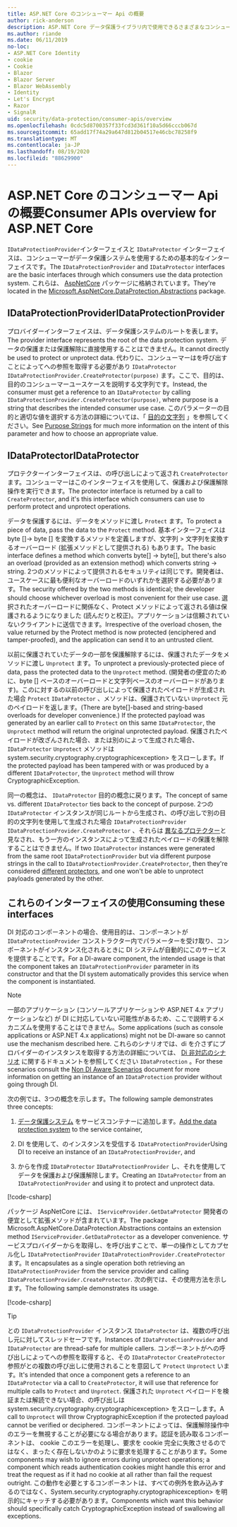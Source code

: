 ```yaml
---
title: ASP.NET Core のコンシューマー Api の概要
author: rick-anderson
description: ASP.NET Core データ保護ライブラリ内で使用できるさまざまなコンシューマー Api の簡単な概要を説明します。
ms.author: riande
ms.date: 06/11/2019
no-loc:
- ASP.NET Core Identity
- cookie
- Cookie
- Blazor
- Blazor Server
- Blazor WebAssembly
- Identity
- Let's Encrypt
- Razor
- SignalR
uid: security/data-protection/consumer-apis/overview
ms.openlocfilehash: 0cdc5d8700357f33fcd3d361f10a5d66cccb067d
ms.sourcegitcommit: 65add17f74a29a647d812b04517e46cbc78258f9
ms.translationtype: MT
ms.contentlocale: ja-JP
ms.lasthandoff: 08/19/2020
ms.locfileid: "88629900"
---
```

# <a name="consumer-apis-overview-for-aspnet-core"></a><span data-ttu-id="242a9-103">ASP.NET Core のコンシューマー Api の概要</span><span class="sxs-lookup"><span data-stu-id="242a9-103">Consumer APIs overview for ASP.NET Core</span></span>

<span data-ttu-id="242a9-104">`IDataProtectionProvider`インターフェイスと `IDataProtector` インターフェイスは、コンシューマーがデータ保護システムを使用するための基本的なインターフェイスです。</span><span class="sxs-lookup"><span data-stu-id="242a9-104">The `IDataProtectionProvider` and `IDataProtector` interfaces are the basic interfaces through which consumers use the data protection system.</span></span> <span data-ttu-id="242a9-105">これらは、 [AspNetCore](https://www.nuget.org/packages/Microsoft.AspNetCore.DataProtection.Abstractions/) パッケージに格納されています。</span><span class="sxs-lookup"><span data-stu-id="242a9-105">They're located in the [Microsoft.AspNetCore.DataProtection.Abstractions](https://www.nuget.org/packages/Microsoft.AspNetCore.DataProtection.Abstractions/) package.</span></span>

## <a name="idataprotectionprovider"></a><span data-ttu-id="242a9-106">IDataProtectionProvider</span><span class="sxs-lookup"><span data-stu-id="242a9-106">IDataProtectionProvider</span></span>

<span data-ttu-id="242a9-107">プロバイダーインターフェイスは、データ保護システムのルートを表します。</span><span class="sxs-lookup"><span data-stu-id="242a9-107">The provider interface represents the root of the data protection system.</span></span> <span data-ttu-id="242a9-108">データの保護または保護解除に直接使用することはできません。</span><span class="sxs-lookup"><span data-stu-id="242a9-108">It cannot directly be used to protect or unprotect data.</span></span> <span data-ttu-id="242a9-109">代わりに、コンシューマーはを呼び出すことによってへの参照を取得する必要があり `IDataProtector` `IDataProtectionProvider.CreateProtector(purpose)` ます。ここで、目的は、目的のコンシューマーユースケースを説明する文字列です。</span><span class="sxs-lookup"><span data-stu-id="242a9-109">Instead, the consumer must get a reference to an `IDataProtector` by calling `IDataProtectionProvider.CreateProtector(purpose)`, where purpose is a string that describes the intended consumer use case.</span></span> <span data-ttu-id="242a9-110">このパラメーターの目的と適切な値を選択する方法の詳細については、「 [目的の文字列](xref:security/data-protection/consumer-apis/purpose-strings) 」を参照してください。</span><span class="sxs-lookup"><span data-stu-id="242a9-110">See [Purpose Strings](xref:security/data-protection/consumer-apis/purpose-strings) for much more information on the intent of this parameter and how to choose an appropriate value.</span></span>

## <a name="idataprotector"></a><span data-ttu-id="242a9-111">IDataProtector</span><span class="sxs-lookup"><span data-stu-id="242a9-111">IDataProtector</span></span>

<span data-ttu-id="242a9-112">プロテクターインターフェイスは、の呼び出しによって返され `CreateProtector` ます。コンシューマーはこのインターフェイスを使用して、保護および保護解除操作を実行できます。</span><span class="sxs-lookup"><span data-stu-id="242a9-112">The protector interface is returned by a call to `CreateProtector`, and it's this interface which consumers can use to perform protect and unprotect operations.</span></span>

<span data-ttu-id="242a9-113">データを保護するには、データをメソッドに渡し `Protect` ます。</span><span class="sxs-lookup"><span data-stu-id="242a9-113">To protect a piece of data, pass the data to the `Protect` method.</span></span> <span data-ttu-id="242a9-114">基本インターフェイスは byte []-> byte [] を変換するメソッドを定義しますが、文字列 > 文字列を変換するオーバーロード (拡張メソッドとして提供される) もあります。</span><span class="sxs-lookup"><span data-stu-id="242a9-114">The basic interface defines a method which converts byte[] -> byte[], but there's also an overload (provided as an extension method) which converts string -> string.</span></span> <span data-ttu-id="242a9-115">2つのメソッドによって提供されるセキュリティは同じです。開発者は、ユースケースに最も便利なオーバーロードのいずれかを選択する必要があります。</span><span class="sxs-lookup"><span data-stu-id="242a9-115">The security offered by the two methods is identical; the developer should choose whichever overload is most convenient for their use case.</span></span> <span data-ttu-id="242a9-116">選択されたオーバーロードに関係なく、Protect メソッドによって返される値は保護されるようになりました (読んだりと校正)。アプリケーションは信頼されていないクライアントに送信できます。</span><span class="sxs-lookup"><span data-stu-id="242a9-116">Irrespective of the overload chosen, the value returned by the Protect method is now protected (enciphered and tamper-proofed), and the application can send it to an untrusted client.</span></span>

<span data-ttu-id="242a9-117">以前に保護されていたデータの一部を保護解除するには、保護されたデータをメソッドに渡し `Unprotect` ます。</span><span class="sxs-lookup"><span data-stu-id="242a9-117">To unprotect a previously-protected piece of data, pass the protected data to the `Unprotect` method.</span></span> <span data-ttu-id="242a9-118">(開発者の便宜のために、byte [] ベースのオーバーロードと文字列ベースのオーバーロードがあります)。このに対するの以前の呼び出しによって保護されたペイロードが生成された場合 `Protect` `IDataProtector` 、メソッドは、保護されていない `Unprotect` 元のペイロードを返します。</span><span class="sxs-lookup"><span data-stu-id="242a9-118">(There are byte[]-based and string-based overloads for developer convenience.) If the protected payload was generated by an earlier call to `Protect` on this same `IDataProtector`, the `Unprotect` method will return the original unprotected payload.</span></span> <span data-ttu-id="242a9-119">保護されたペイロードが改ざんされた場合、または別のによって生成された場合、 `IDataProtector` `Unprotect` メソッドは system.security.cryptography.cryptographicexception> をスローします。</span><span class="sxs-lookup"><span data-stu-id="242a9-119">If the protected payload has been tampered with or was produced by a different `IDataProtector`, the `Unprotect` method will throw CryptographicException.</span></span>

<span data-ttu-id="242a9-120">同一の概念は、 `IDataProtector` 目的の概念に戻ります。</span><span class="sxs-lookup"><span data-stu-id="242a9-120">The concept of same vs. different `IDataProtector` ties back to the concept of purpose.</span></span> <span data-ttu-id="242a9-121">2つの `IDataProtector` インスタンスが同じルートから生成され、の呼び出しで別の目的の文字列を使用して生成された場合 `IDataProtectionProvider` `IDataProtectionProvider.CreateProtector` 、それらは [異なるプロテクター](xref:security/data-protection/consumer-apis/purpose-strings)と見なされ、もう一方のインスタンスによって生成されたペイロードの保護を解除することはできません。</span><span class="sxs-lookup"><span data-stu-id="242a9-121">If two `IDataProtector` instances were generated from the same root `IDataProtectionProvider` but via different purpose strings in the call to `IDataProtectionProvider.CreateProtector`, then they're considered [different protectors](xref:security/data-protection/consumer-apis/purpose-strings), and one won't be able to unprotect payloads generated by the other.</span></span>

## <a name="consuming-these-interfaces"></a><span data-ttu-id="242a9-122">これらのインターフェイスの使用</span><span class="sxs-lookup"><span data-stu-id="242a9-122">Consuming these interfaces</span></span>

<span data-ttu-id="242a9-123">DI 対応のコンポーネントの場合、使用目的は、コンポーネントが `IDataProtectionProvider` コンストラクター内でパラメーターを受け取り、コンポーネントがインスタンス化されるときに DI システムが自動的にこのサービスを提供することです。</span><span class="sxs-lookup"><span data-stu-id="242a9-123">For a DI-aware component, the intended usage is that the component takes an `IDataProtectionProvider` parameter in its constructor and that the DI system automatically provides this service when the component is instantiated.</span></span>

> [!NOTE]
> <span data-ttu-id="242a9-124">一部のアプリケーション (コンソールアプリケーションや ASP.NET 4.x アプリケーションなど) が DI に対応していない可能性があるため、ここで説明するメカニズムを使用することはできません。</span><span class="sxs-lookup"><span data-stu-id="242a9-124">Some applications (such as console applications or ASP.NET 4.x applications) might not be DI-aware so cannot use the mechanism described here.</span></span> <span data-ttu-id="242a9-125">これらのシナリオでは、di を介さずにプロバイダーのインスタンスを取得する方法の詳細については、 [Di 非対応のシナリオ](xref:security/data-protection/configuration/non-di-scenarios) に関するドキュメントを参照してください `IDataProtection` 。</span><span class="sxs-lookup"><span data-stu-id="242a9-125">For these scenarios consult the [Non DI Aware Scenarios](xref:security/data-protection/configuration/non-di-scenarios) document for more information on getting an instance of an `IDataProtection` provider without going through DI.</span></span>

<span data-ttu-id="242a9-126">次の例では、3つの概念を示します。</span><span class="sxs-lookup"><span data-stu-id="242a9-126">The following sample demonstrates three concepts:</span></span>

1. <span data-ttu-id="242a9-127">[データ保護システム](xref:security/data-protection/configuration/overview) をサービスコンテナーに追加します。</span><span class="sxs-lookup"><span data-stu-id="242a9-127">[Add the data protection system](xref:security/data-protection/configuration/overview) to the service container,</span></span>

2. <span data-ttu-id="242a9-128">DI を使用して、のインスタンスを受信する `IDataProtectionProvider`</span><span class="sxs-lookup"><span data-stu-id="242a9-128">Using DI to receive an instance of an `IDataProtectionProvider`, and</span></span>

3. <span data-ttu-id="242a9-129">からを作成 `IDataProtector` `IDataProtectionProvider` し、それを使用してデータを保護および保護解除します。</span><span class="sxs-lookup"><span data-stu-id="242a9-129">Creating an `IDataProtector` from an `IDataProtectionProvider` and using it to protect and unprotect data.</span></span>

[!code-csharp[](../using-data-protection/samples/protectunprotect.cs?highlight=26,34,35,36,37,38,39,40)]

<span data-ttu-id="242a9-130">パッケージ AspNetCore には、 `IServiceProvider.GetDataProtector` 開発者の便宜として拡張メソッドが含まれています。</span><span class="sxs-lookup"><span data-stu-id="242a9-130">The package Microsoft.AspNetCore.DataProtection.Abstractions contains an extension method `IServiceProvider.GetDataProtector` as a developer convenience.</span></span> <span data-ttu-id="242a9-131">サービスプロバイダーからを取得し、を呼び出すことで、単一の操作としてカプセル化し `IDataProtectionProvider` `IDataProtectionProvider.CreateProtector` ます。</span><span class="sxs-lookup"><span data-stu-id="242a9-131">It encapsulates as a single operation both retrieving an `IDataProtectionProvider` from the service provider and calling `IDataProtectionProvider.CreateProtector`.</span></span> <span data-ttu-id="242a9-132">次の例では、その使用方法を示します。</span><span class="sxs-lookup"><span data-stu-id="242a9-132">The following sample demonstrates its usage.</span></span>

[!code-csharp[](./overview/samples/getdataprotector.cs?highlight=15)]

>[!TIP]
> <span data-ttu-id="242a9-133">との `IDataProtectionProvider` インスタンス `IDataProtector` は、複数の呼び出し元に対してスレッドセーフです。</span><span class="sxs-lookup"><span data-stu-id="242a9-133">Instances of `IDataProtectionProvider` and `IDataProtector` are thread-safe for multiple callers.</span></span> <span data-ttu-id="242a9-134">コンポーネントがへの呼び出しによってへの参照を取得すると、その `IDataProtector` `CreateProtector` 参照がとの複数の呼び出しに使用されることを意図して `Protect` `Unprotect` います。</span><span class="sxs-lookup"><span data-stu-id="242a9-134">It's intended that once a component gets a reference to an `IDataProtector` via a call to `CreateProtector`, it will use that reference for multiple calls to `Protect` and `Unprotect`.</span></span> <span data-ttu-id="242a9-135">保護された `Unprotect` ペイロードを検証または解読できない場合、の呼び出しは system.security.cryptography.cryptographicexception> をスローします。</span><span class="sxs-lookup"><span data-stu-id="242a9-135">A call to `Unprotect` will throw CryptographicException if the protected payload cannot be verified or deciphered.</span></span> <span data-ttu-id="242a9-136">コンポーネントによっては、保護解除操作中のエラーを無視することが必要になる場合があります。認証を読み取るコンポーネントは、 cookie このエラーを処理し、要求を cookie 完全に失敗させるのではなく、まったく存在しないかのように要求を処理することがあります。</span><span class="sxs-lookup"><span data-stu-id="242a9-136">Some components may wish to ignore errors during unprotect operations; a component which reads authentication cookies might handle this error and treat the request as if it had no cookie at all rather than fail the request outright.</span></span> <span data-ttu-id="242a9-137">この動作を必要とするコンポーネントは、すべての例外を飲み込みするのではなく、System.security.cryptography.cryptographicexception> を明示的にキャッチする必要があります。</span><span class="sxs-lookup"><span data-stu-id="242a9-137">Components which want this behavior should specifically catch CryptographicException instead of swallowing all exceptions.</span></span>
